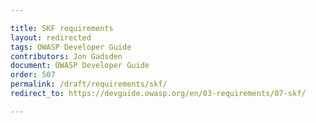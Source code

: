 ```yaml
---

title: SKF requirements
layout: redirected
tags: OWASP Developer Guide
contributors: Jon Gadsden
document: OWASP Developer Guide
order: 507
permalink: /draft/requirements/skf/
redirect_to: https://devguide.owasp.org/en/03-requirements/07-skf/

---
```

